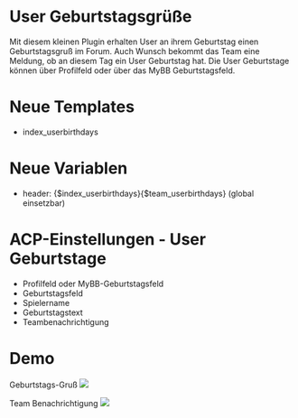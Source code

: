 # User Geburtstagsgrüße
Mit diesem kleinen Plugin erhalten User an ihrem Geburtstag einen Geburtstagsgruß im Forum. Auch Wunsch bekommt das Team eine Meldung, ob an diesem Tag ein User Geburtstag hat. Die User Geburtstage können über Profilfeld oder über das MyBB Geburtstagsfeld.

# Neue Templates
- index_userbirthdays

# Neue Variablen
- header: {$index_userbirthdays}{$team_userbirthdays} (global einsetzbar)

# ACP-Einstellungen - User Geburtstage
- Profilfeld oder MyBB-Geburtstagsfeld
- Geburtstagsfeld
- Spielername
- Geburtstagstext
- Teambenachrichtigung

# Demo 
Geburtstags-Gruß
<img src="https://www.bilder-hochladen.net/files/m4bn-d5-af87.png" />

Team Benachrichtigung
<img src="https://www.bilder-hochladen.net/files/m4bn-d4-b762.png" />
